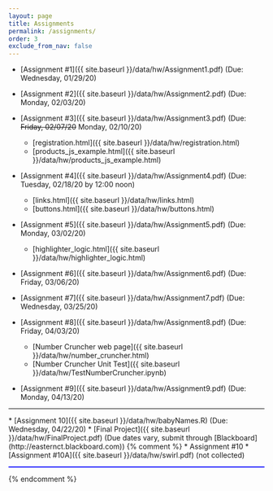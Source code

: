 ```yaml
---
layout: page
title: Assignments 
permalink: /assignments/
order: 3
exclude_from_nav: false 
---
```

  
* [Assignment #1]({{ site.baseurl }}/data/hw/Assignment1.pdf) (Due: Wednesday, 01/29/20)
* [Assignment #2]({{ site.baseurl }}/data/hw/Assignment2.pdf) (Due: Monday, 02/03/20)
* [Assignment #3]({{ site.baseurl }}/data/hw/Assignment3.pdf) (Due: <strike>Friday, 02/07/20</strike> Monday, 02/10/20)
    * [registration.html]({{ site.baseurl }}/data/hw/registration.html) 
    * [products_js_example.html]({{ site.baseurl }}/data/hw/products_js_example.html) 
* [Assignment #4]({{ site.baseurl }}/data/hw/Assignment4.pdf) (Due: Tuesday, 02/18/20 by 12:00 noon)
    * [links.html]({{ site.baseurl }}/data/hw/links.html) 
    * [buttons.html]({{ site.baseurl }}/data/hw/buttons.html) 
* [Assignment #5]({{ site.baseurl }}/data/hw/Assignment5.pdf) (Due: Monday, 03/02/20)
    * [highlighter_logic.html]({{ site.baseurl }}/data/hw/highlighter_logic.html)
    
* [Assignment #6]({{ site.baseurl }}/data/hw/Assignment6.pdf) (Due: Friday, 03/06/20)
* [Assignment #7]({{ site.baseurl }}/data/hw/Assignment7.pdf) (Due: Wednesday, 03/25/20)
* [Assignment #8]({{ site.baseurl }}/data/hw/Assignment8.pdf) (Due: Friday, 04/03/20)
    * [Number Cruncher web page]({{ site.baseurl }}/data/hw/number_cruncher.html)
    * [Number Cruncher Unit Test]({{ site.baseurl }}/data/hw/TestNumberCruncher.ipynb) 
* [Assignment #9]({{ site.baseurl }}/data/hw/Assignment9.pdf) (Due: Monday, 04/13/20)
<hr style = 'background-color:black; height:1px;'>
* [Assignment 10]({{ site.baseurl }}/data/hw/babyNames.R) (Due: Wednesday, 04/22/20)
* [Final Project]({{ site.baseurl }}/data/hw/FinalProject.pdf) (Due dates vary, submit through [Blackboard](http://easternct.blackboard.com))
{% comment %}
* Assignment #10
    * [Assignment #10A]({{ site.baseurl }}/data/hw/swirl.pdf) (not collected)

<hr style = "height:2px; background-color:blue">

{% endcomment %}
